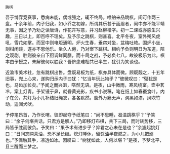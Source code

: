    跳棋 

   吾于博弈竞赛事，悉病未能，偶或强之，辄不终局。唯舶来品跳棋，间可作两三盘。十余年前，内子归我，如小乔之初嫁，所谓其乐甚于画眉者，闺中亦不能平靖无事，因之予乃劝之读唐诗，作花卉写意，并习赵柳楷字。初一二课或亦感生兴趣，三日以上，即百呼不理矣。及予示之跳棋，则甚喜。北平冬夜，室外朔风虎吼，雪花如掌。而室中则电炬通明，炉火生春，垂帘对坐，盆梅吐艳。围炉小坐，剖柑闲谈，遂亦不思他乐。坐久人倦，乃对案下跳棋。相约予负则明日为东道，陪之观剧。胜则彼亲自下厨调鲜同膳，而十局之战，予必负七八，故彼极乐为此。棋本由予授之，未解彼何以胜我？吾侪患难相共已半生，犹引为笑谈也。

   近渝市美术社，忽有跳棋出售。盘既易板为纸，棋亦具体而微。顾既靓之，十五年旧事，兜上心来，遂购归示内子曰犹：“忆当年玩此物乎？”彼微叹曰：“璧犹是也，马齿加长矣。”予闻之而兴沮，嗒然无语。是夜，山中微雨，寒风绕室。壶中茗冷，案上灯青。予架镜于鼻，就昏黄光影，疾书小说稿，笔在纸上如春蚕食叶。内子在旁，共灯为小儿补结旧绳衣，各各默然。窗外万籁无声，洞黑如漆，风吹竹动，遥闻犬吠。

   予停笔昂首，乃作长喟。彼即起夺予纸笔曰：“尚不思睡，曷温跳棋乎？”予笑曰：“余子何堪共话，只君方是解人。”乃即移灯布棋，共下三局，而时转势移，三局皆予胜而彼负。予笑曰：“果予术有进步乎？抑君之心未在是也？”余遽起挑灯曰：“日间忘购茶油，恐不足长继。熄灯睡休，留馀油半夜燃之，为小儿把溺也。”予偶触其手，凉透如冰。因叹曰：“树犹如此，人何以堪？”是夜，予梦北平，且三醒而三梦之。

